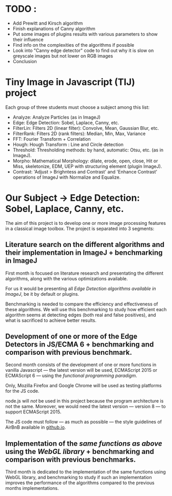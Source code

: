 # TODO :
* Add Prewitt and Kirsch algorithm
* Finish explanations of Canny algorithm
* Put some images of plugins results with various parameters to show their influence 
* Find info on the complexities of the algorithms if possible
* Look into "Canny edge detector" code to find out why it is slow on greyscale images but not lower on RGB images
* Conclusion

# Tiny Image in Javascript (TIJ) project

Each group of three students must choose a subject among this list:

*  Analyze: Analyze Particles (as in ImageJ)
*  Edge: Edge Detection: Sobel, Laplace, Canny, etc.
*  FilterLin: Filters 2D (linear filter): Convolve, Mean, Gaussian Blur, etc.
*  FilterRank: Filters 2D (rank filters): Median, Min, Max, Variance
*  FFT: Fourier Transform + Correlation
*  Hough: Hough Transform : Line and Circle detection
*  Threshold: Thresholding methods: by hand, automatic: Otsu, etc. (as in ImageJ).
*  Morpho: Mathematical Morphology: dilate, erode, open, close, Hit or Miss, skeletonize, EDM, UEP with structuring element (plugin ImageJ).
*  Contrast: 'Adjust > Brighntess and Contrast' and 'Enhance Contrast' operations of ImageJ with Normalize and Equalize.


# Our Subject -> Edge Detection: Sobel, Laplace, Canny, etc.

The aim of this project is to develop one or more image processing features in a classical image toolbox.
The project is separated into 3 segments:

## Literature search on the different algorithms and their implementation in ImageJ + benchmarking in ImageJ

 First month is focused on literature research and presentating the different algorithms, along with the various optimizations available.

For us it would be presenting all *Edge Detection algorithms available in ImageJ*, be it by default or plugins.

Benchmarking is needed to compare the efficiency and effectiveness of these algorithms.
We will use this benchmarking to study how efficient each algorithm seems at detecting edges (both real and false positives), and what is sacrificed to achieve better results.

## Development of one or more of the Edge Detectors in JS/ECMA 6 + benchmarking and comparison with previous benchmark.

Second month consists of the development of one or more functions in vanilla Javascript — the latest version will be used, ECMAScript 2015 or ECMAScript 6 — using the *functional programming paradigm*.


Only, Mozilla Firefox and Google Chrome will be used as testing platforms for the JS code.

node.js will *not* be used in this project because the program architecture is not the same. Moreover, we would need the latest version — version 8 — to support ECMAScript 2015.


The JS code must follow — as much as possible — the style guidelines of AirBnB available in [github.io](https://github.com/airbnb/javascript).


## Implementation of the *same functions as above* using the *WebGL library* + benchmarking and comparison with previous benchmarks.

Third month is dedicated to the implementation of the same functions using WebGL library, and benchmarking to study if such an implementation improves the performance of the algorithms compared to the previous months implementations.
